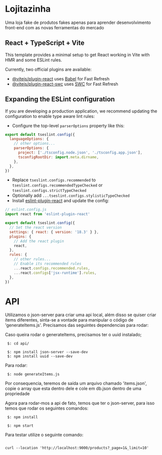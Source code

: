 # Lojitazinha

Uma loja fake de produtos fakes apenas para aprender desenvolvimento front-end com as novas ferramentas do mercado

## React + TypeScript + Vite

This template provides a minimal setup to get React working in Vite with HMR and some ESLint rules.

Currently, two official plugins are available:

- [@vitejs/plugin-react](https://github.com/vitejs/vite-plugin-react/blob/main/packages/plugin-react/README.md) uses [Babel](https://babeljs.io/) for Fast Refresh
- [@vitejs/plugin-react-swc](https://github.com/vitejs/vite-plugin-react-swc) uses [SWC](https://swc.rs/) for Fast Refresh

## Expanding the ESLint configuration

If you are developing a production application, we recommend updating the configuration to enable type aware lint rules:

- Configure the top-level `parserOptions` property like this:

```js
export default tseslint.config({
  languageOptions: {
    // other options...
    parserOptions: {
      project: ['./tsconfig.node.json', './tsconfig.app.json'],
      tsconfigRootDir: import.meta.dirname,
    },
  },
})
```

- Replace `tseslint.configs.recommended` to `tseslint.configs.recommendedTypeChecked` or `tseslint.configs.strictTypeChecked`
- Optionally add `...tseslint.configs.stylisticTypeChecked`
- Install [eslint-plugin-react](https://github.com/jsx-eslint/eslint-plugin-react) and update the config:

```js
// eslint.config.js
import react from 'eslint-plugin-react'

export default tseslint.config({
  // Set the react version
  settings: { react: { version: '18.3' } },
  plugins: {
    // Add the react plugin
    react,
  },
  rules: {
    // other rules...
    // Enable its recommended rules
    ...react.configs.recommended.rules,
    ...react.configs['jsx-runtime'].rules,
  },
})
```

# API

Utilizamos o json-server para criar uma api local, além disso se quiser criar items diferentes, sinta-se a vontade para manipular o código de 'generateItems.js'. Precisamos das seguintes dependencias para rodar: 

Caso queira rodar o generateItems, precisamos ter o uuid instalado;

```shell
 $: cd api/
```

```shell
 $: npm install json-server --save-dev
 $: npm install uuid --save-dev
```

Para rodar:

```shell
 $: node generateItems.js
```

Por consequencia, teremos de saída um arquivo chamado 'items.json', copie o array que esta dentro dele e cole em db.json dentro de uma propriedade

Agora para rodar-mos a api de fato, temos que ter o json-server, para isso temos que rodar os seguintes comandos:

```shell
 $: npm install 
```

```shell
 $: npm start
```

Para testar utilize o seguinte comando:

```shell

curl --location 'http://localhost:9000/products?_page=1&_limit=10'

```